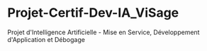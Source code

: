 # Projet-Certif-Dev-IA_ViSage
Projet d'Intelligence Artificielle - Mise en Service, Développement d'Application et Débogage
